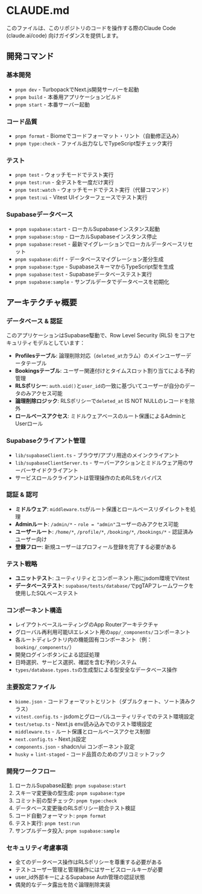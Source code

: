 # CLAUDE.md

このファイルは、このリポジトリのコードを操作する際のClaude Code (claude.ai/code) 向けガイダンスを提供します。

## 開発コマンド

### 基本開発
- `pnpm dev` - TurbopackでNext.js開発サーバーを起動
- `pnpm build` - 本番用アプリケーションビルド
- `pnpm start` - 本番サーバー起動

### コード品質
- `pnpm format` - Biomeでコードフォーマット・リント（自動修正込み）
- `pnpm type:check` - ファイル出力なしでTypeScript型チェック実行

### テスト
- `pnpm test` - ウォッチモードでテスト実行
- `pnpm test:run` - 全テストを一度だけ実行
- `pnpm test:watch` - ウォッチモードでテスト実行（代替コマンド）
- `pnpm test:ui` - Vitest UIインターフェースでテスト実行

### Supabaseデータベース
- `pnpm supabase:start` - ローカルSupabaseインスタンス起動
- `pnpm supabase:stop` - ローカルSupabaseインスタンス停止
- `pnpm supabase:reset` - 最新マイグレーションでローカルデータベースリセット
- `pnpm supabase:diff` - データベースマイグレーション差分生成
- `pnpm supabase:type` - SupabaseスキーマからTypeScript型を生成
- `pnpm supabase:test` - Supabaseデータベーステスト実行
- `pnpm supabase:sample` - サンプルデータでデータベースを初期化

## アーキテクチャ概要

### データベース & 認証
このアプリケーションはSupabase駆動で、Row Level Security (RLS) をコアセキュリティモデルとしています：

- **Profilesテーブル**: 論理削除対応（`deleted_at`カラム）のメインユーザーデータテーブル
- **Bookingsテーブル**: ユーザー関連付けとタイムスロット割り当てによる予約管理
- **RLSポリシー**: `auth.uid()`と`user_id`の一致に基づいてユーザーが自分のデータのみアクセス可能
- **論理削除ロジック**: RLSポリシーで`deleted_at` IS NOT NULLのレコードを除外
- **ロールベースアクセス**: ミドルウェアベースのルート保護によるAdminとUserロール

### Supabaseクライアント管理
- `lib/supabaseClient.ts` - ブラウザ/アプリ用途のメインクライアント
- `lib/supabaseClientServer.ts` - サーバーアクションとミドルウェア用のサーバーサイドクライアント
- サービスロールクライアントは管理操作のためRLSをバイパス

### 認証 & 認可
- **ミドルウェア**: `middleware.ts`がルート保護とロールベースリダイレクトを処理
- **Adminルート**: `/admin/*` - `role = "admin"`ユーザーのみアクセス可能
- **ユーザールート**: `/home/*`, `/profile/*`, `/booking/*`, `/bookings/*` - 認証済みユーザー向け
- **登録フロー**: 新規ユーザーはプロフィール登録を完了する必要がある

### テスト戦略
- **ユニットテスト**: ユーティリティとコンポーネント用にjsdom環境でVitest
- **データベーステスト**: `supabase/tests/database/`でpgTAPフレームワークを使用したSQLベーステスト

### コンポーネント構造
- レイアウトベースルーティングのApp Routerアーキテクチャ
- グローバル再利用可能UIエレメント用の`app/_components/`コンポーネント
- 各ルートディレクトリ内の機能固有コンポーネント（例：`booking/_components/`）
- 開発ログインボタンによる認証処理
- 日時選択、サービス選択、確認を含む予約システム
- `types/database.types.ts`の生成型による型安全なデータベース操作

### 主要設定ファイル
- `biome.json` - コードフォーマットとリント（ダブルクォート、ソート済みクラス）
- `vitest.config.ts` - jsdomとグローバルユーティリティでのテスト環境設定
- `test/setup.ts` - Next.js env読み込みでのテスト環境設定
- `middleware.ts` - ルート保護とロールベースアクセス制御
- `next.config.ts` - Next.js設定
- `components.json` - shadcn/ui コンポーネント設定
- `husky` + `lint-staged` - コード品質のためのプリコミットフック

### 開発ワークフロー
1. ローカルSupabase起動: `pnpm supabase:start`
2. スキーマ変更後の型生成: `pnpm supabase:type`
3. コミット前の型チェック: `pnpm type:check`
4. データベース変更後のRLSポリシー統合テスト検証
5. コード自動フォーマット: `pnpm format`
6. テスト実行: `pnpm test:run`
7. サンプルデータ投入: `pnpm supabase:sample`

### セキュリティ考慮事項
- 全てのデータベース操作はRLSポリシーを尊重する必要がある
- テストユーザー管理と管理操作にはサービスロールキーが必要
- user_id外部キーによるSupabase Auth管理の認証状態
- 偶発的なデータ露出を防ぐ論理削除実装